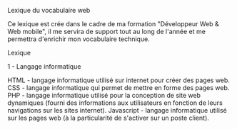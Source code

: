 Lexique du vocabulaire web

Ce lexique est crée dans le cadre de ma formation "Développeur Web & Web mobile", il me servira de support tout au long de l'année et me permettra d'enrichir mon vocabulaire technique.


Lexique


1 - Langage informatique

HTML - langage informatique utilisé sur internet pour créer des pages web.
CSS - langage informatique qui permet de mettre en forme des pages web.
PHP - langage informatique utilisé pour la conception de site web dynamiques (fourni des informations aux utilisateurs en fonction de leurs navigations sur les sites internet).
Javascript - langage informatique utilisé sur les pages web (à la particularité de s'activer sur un poste client).




